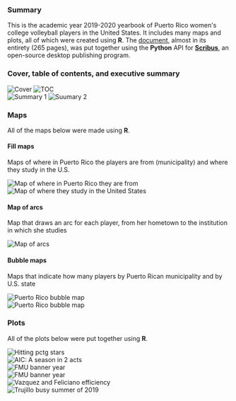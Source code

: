 ### Summary
This is the academic year 2019-2020 yearbook of Puerto Rico women's college volleyball players in the United States. It includes many maps and plots, all of which were created using **R**. The [document](https://github.com/carlosror/Boricuas_NCAA_Season_Summary_2019_2020/raw/master/Women/Final_doc_compressed.pdf), almost in its entirety (265 pages), was put together using the **Python** API for [**Scribus**](https://www.scribus.net/), an open-source desktop publishing program.

### Cover, table of contents, and executive summary

![](./Women/Facebook/Final_doc-page001.png "Cover") ![](./Women/Facebook/Final_doc-page002.png "TOC")
<br>
![](./Women/Facebook/Final_doc-page003.png "Summary 1") ![](./Women/Facebook/Final_doc-page004.png "Suumary 2")

### Maps

All of the maps below were made using **R**.

#### Fill maps

Maps of where in Puerto Rico the players are from (municipality) and where they study in the U.S.

![](./Maps/pr_map_filled.png "Map of where in Puerto Rico they are from")
<br>
![](./Maps/usa_map_filled.png "Map of where they study in the United States")

#### Map of arcs

Map that draws an arc for each player, from her hometown to the institution in which she studies

![](./Maps/arcs_map.png "Map of arcs")

#### Bubble maps

Maps that indicate how many players by Puerto Rican municipality and by U.S. state

![](./Maps/pr_map4.png "Puerto Rico bubble map")
<br>
![](./Maps/usa_map10.png "Puerto Rico bubble map")

### Plots

All of the plots below were put together using **R**.

![](./Women/Articles/Andrea_Fuentes_article/Hitting_Pctg.png "Hitting pctg stars")
<br>
![](./Women/Articles/AIC_article/plot_zoom_png_2.png "AIC: A season in 2 acts")
<br>
![](./Women/Articles/Lina_Bernier_Article/Bernier_heights_2.png "FMU banner year")
<br>
![](./Women/Articles/FMU_Article/plot_zoom_png.png "FMU banner year")
<br>
![](./Women/Articles/Evansville_article/Feliciano_Vazquez_eff.png "Vazquez and Feliciano efficiency")
<br>
![](./Women/Articles/Mariana_Trujillo/plot_zoom_png.png "Trujillo busy summer of 2019")
<br>


